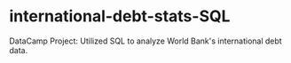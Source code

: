 # international-debt-stats-SQL
DataCamp Project: Utilized SQL to analyze World Bank's international debt data.

